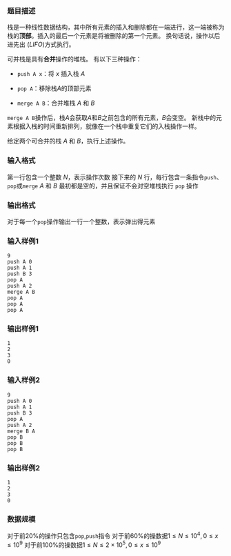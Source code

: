 ### 题目描述
栈是一种线性数据结构，其中所有元素的插入和删除都在一端进行，这一端被称为栈的**顶部**。插入的最后一个元素是将被删除的第一个元素。 换句话说，操作以后进先出 ($LIFO$)方式执行。

可并栈是具有**合并**操作的堆栈。 有以下三种操作：

+ `push A x`：将 $x$ 插入栈 $A$

+ `pop A`：移除栈$A$的顶部元素

+ `merge A B`：合并堆栈 $A$ 和 $B$

`merge A B`操作后，栈$A$会获取$A$和$B$之前包含的所有元素，$B$会变空。
新栈中的元素根据入栈的时间重新排列，就像在一个栈中重复它们的入栈操作一样。

给定两个可合并的栈 $A$ 和 $B$，执行上述操作。
### 输入格式
第一行包含一个整数 $N$，表示操作次数
接下来的 $N$ 行，每行包含一条指令`push`、`pop`或`merge`
$A$ 和 $B$ 最初都是空的，并且保证不会对空堆栈执行 `pop` 操作
### 输出格式
对于每一个`pop`操作输出一行一个整数，表示弹出得元素
### 输入样例1
```
9
push A 0
push A 1
push B 3
pop A
push A 2
merge A B
pop A
pop A
pop A
```
### 输出样例1
```
1
2
3
0
```
### 输入样例2
```
9
push A 0
push A 1
push B 3
pop A
push A 2
merge B A
pop B
pop B
pop B
```
### 输出样例2
```
1
2
3
0
```
### 数据规模
对于前$20\%$的操作只包含`pop`,`push`指令
对于前$60\%$的操数据$1 \leq N \leq 10^4 , 0 \leq x \leq 10^9$
对于前$100\%$的操数据$1 \leq N \leq 2 \times 10^5 , 0 \leq x \leq 10^9$